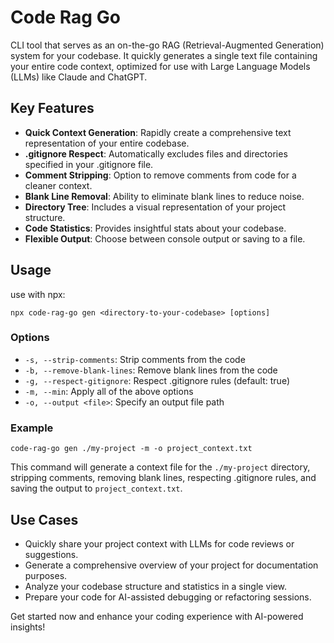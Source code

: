 # Code Rag Go

CLI tool that serves as an on-the-go RAG (Retrieval-Augmented Generation) system for your codebase. It quickly generates a single text file containing your entire code context, optimized for use with Large Language Models (LLMs) like Claude and ChatGPT.

## Key Features

- **Quick Context Generation**: Rapidly create a comprehensive text representation of your entire codebase.
- **.gitignore Respect**: Automatically excludes files and directories specified in your .gitignore file.
- **Comment Stripping**: Option to remove comments from code for a cleaner context.
- **Blank Line Removal**: Ability to eliminate blank lines to reduce noise.
- **Directory Tree**: Includes a visual representation of your project structure.
- **Code Statistics**: Provides insightful stats about your codebase.
- **Flexible Output**: Choose between console output or saving to a file.

## Usage

use with npx:
```
npx code-rag-go gen <directory-to-your-codebase> [options]
```

### Options

- `-s, --strip-comments`: Strip comments from the code
- `-b, --remove-blank-lines`: Remove blank lines from the code
- `-g, --respect-gitignore`: Respect .gitignore rules (default: true)
- `-m, --min`: Apply all of the above options
- `-o, --output <file>`: Specify an output file path

### Example

```
code-rag-go gen ./my-project -m -o project_context.txt
```

This command will generate a context file for the `./my-project` directory, stripping comments, removing blank lines, respecting .gitignore rules, and saving the output to `project_context.txt`.

## Use Cases

- Quickly share your project context with LLMs for code reviews or suggestions.
- Generate a comprehensive overview of your project for documentation purposes.
- Analyze your codebase structure and statistics in a single view.
- Prepare your code for AI-assisted debugging or refactoring sessions.

Get started now and enhance your coding experience with AI-powered insights!
